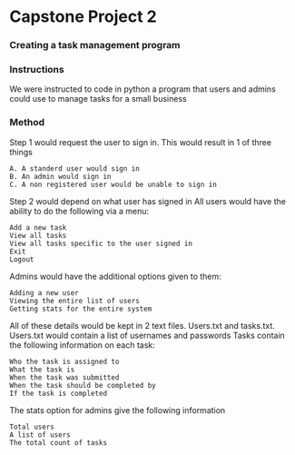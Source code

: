 # **Capstone Project 2**
### **Creating a task management program**

### **Instructions**

We were instructed to code in python a program that users and admins could use to manage tasks for a small business

### **Method**

Step 1 would request the user to sign in. This would result in 1 of three things

    A. A standerd user would sign in
    B. An admin would sign in
    C. A non registered user would be unable to sign in
  
Step 2 would depend on what user has signed in
All users would have the ability to do the following via a menu:

    Add a new task
    View all tasks
    View all tasks specific to the user signed in
    Exit
    Logout
  
Admins would have the additional options given to them:

    Adding a new user
    Viewing the entire list of users
    Getting stats for the entire system
  
All of these details would be kept in 2 text files. Users.txt and tasks.txt.
Users.txt would contain a list of usernames and passwords
Tasks contain the following information on each task:

    Who the task is assigned to
    What the task is
    When the task was submitted
    When the task should be completed by
    If the task is completed
    
 The stats option for admins give the following information
 
    Total users
    A list of users
    The total count of tasks
    
  
